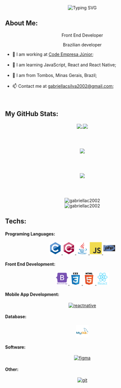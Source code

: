 <div align="center">
  <img src="https://readme-typing-svg.herokuapp.com?color=%23DD6387&center=true&vCenter=true&lines=Hello!+I+am+Isadora!;Welcome+to+my+profile!" alt="Typing SVG">
<br>
</div>

## About Me:
<p align="center">Front End Developer</p>
<p align="center">Brazilian developer</p>
<ul>
  <li> 🔭 I am working at <a href="https://codejr.com.br/" target="_blank">Code Empresa Júnior</a>;</li> <br>
  <li> 🌱 I am learning JavaScript, React and React Native;</li> <br>
  <li> 📍 I am from Tombos, Minas Gerais, Brazil;</li> <br>
  <li> 📫 Contact me at <a href="mailto:gabriellacsilva2002@gmail.com" target="_blank">gabriellacsilva2002@gmail.com</a>;</li> <br>
  <br>
</ul>

## My GitHub Stats:

<p align="center">
  
  <a href="https://github.com/gabriellac2002">
    <img height="155em" width="auto" align="center" src="https://github-readme-stats.vercel.app/api?username=gabriellac2002&show_icons=true&theme=dracula&hide_border=true&include_all_commits=true&count_private=true" />
  </a>
  <a href="https://github.com/gabriellac2002">
    <img height="155em" width="auto" align="center" src="https://github-readme-stats.vercel.app/api/top-langs/?username=gabriellac2002&layout=compact&theme=dracula&hide_border=true" />
  </a>
  
</p>  

<br/><br/>

<p align="center">

  <a alt="trophy" href="https://github.com/gabriellac2002">
    <img align="center" src="https://github-profile-trophy.vercel.app/?username=gabriellac2002&theme=dracula"/>
  </a>
  
</p>

<br/><br/>

<p align="center">
  
  <a href="https://github.com/gabriellac2002" alt="Git Graph">
    <img height="250em" width="auto" align="center" src="https://activity-graph.herokuapp.com/graph?username=gabriellac2002&theme=dracula" />
  </a>

</p>
  
<br/><br/>

<p align="center">
      
  <img align="center" src="https://github-readme-streak-stats.herokuapp.com/?user=gabriellac2002&theme=dracula" alt="gabriellac2002" />
  
  <br>
  
  <img src="https://komarev.com/ghpvc/?username=gabriellac2002&label=Profile%20views&color=dd6387&style=flat" alt="gabriellac2002" />
  
</p>
  

## Techs:

#### Programing Languages:
<p align="center"> 
  <a href="https://www.cprogramming.com/" target="_blank" rel="noreferrer"> <img src="https://raw.githubusercontent.com/devicons/devicon/master/icons/c/c-original.svg" alt="c" width="40" height="40"/> </a>
  <a href="https://www.w3schools.com/cpp/" target="_blank" rel="noreferrer"> <img src="https://raw.githubusercontent.com/devicons/devicon/master/icons/cplusplus/cplusplus-original.svg" alt="cplusplus" width="40" height="40"/> </a>
  <a href="https://www.java.com" target="_blank" rel="noreferrer"> <img src="https://raw.githubusercontent.com/devicons/devicon/master/icons/java/java-original.svg" alt="java" width="40" height="40"/> </a>
  <a href="https://developer.mozilla.org/en-US/docs/Web/JavaScript" target="_blank" rel="noreferrer"> <img src="https://raw.githubusercontent.com/devicons/devicon/master/icons/javascript/javascript-original.svg" alt="javascript" width="40" height="40"/> </a>
  <a href="https://www.php.net" target="_blank" rel="noreferrer"> <img src="https://raw.githubusercontent.com/devicons/devicon/master/icons/php/php-original.svg" alt="php" width="40" height="40"/> </a>
</p>

#### Front End Development:
<p align="center"> 
  <a href="https://getbootstrap.com" target="_blank" rel="noreferrer"> <img src="https://raw.githubusercontent.com/devicons/devicon/master/icons/bootstrap/bootstrap-plain-wordmark.svg" alt="bootstrap" width="40" height="40"/> </a>
  <a href="https://www.w3schools.com/css/" target="_blank" rel="noreferrer"> <img src="https://raw.githubusercontent.com/devicons/devicon/master/icons/css3/css3-original-wordmark.svg" alt="css3" width="40" height="40"/> </a> 
  <a href="https://www.w3.org/html/" target="_blank" rel="noreferrer"> <img src="https://raw.githubusercontent.com/devicons/devicon/master/icons/html5/html5-original-wordmark.svg" alt="html5" width="40" height="40"/> </a>
  <a href="https://reactjs.org/" target="_blank" rel="noreferrer"> <img src="https://raw.githubusercontent.com/devicons/devicon/master/icons/react/react-original-wordmark.svg" alt="react" width="40" height="40"/> </a>
  
</p>

#### Mobile App Development:
<p align="center"> 
  <a href="https://reactnative.dev/" target="_blank" rel="noreferrer"> <img src="https://reactnative.dev/img/header_logo.svg" alt="reactnative" width="40" height="40"/> </a> 
</p>

#### Database:
<p align="center"> 
  <a href="https://www.mysql.com/" target="_blank" rel="noreferrer"> <img src="https://raw.githubusercontent.com/devicons/devicon/master/icons/mysql/mysql-original-wordmark.svg" alt="mysql" width="40" height="40"/> </a>
</p>

#### Software:
<p align="center"> 
  <a href="https://www.figma.com/" target="_blank" rel="noreferrer"> <img src="https://www.vectorlogo.zone/logos/figma/figma-icon.svg" alt="figma" width="40" height="40"/> </a>
</p>

#### Other:
<p align="center"> 
  <a href="https://git-scm.com/" target="_blank" rel="noreferrer"> <img src="https://www.vectorlogo.zone/logos/git-scm/git-scm-icon.svg" alt="git" width="40" height="40"/> </a>
</p>

<br><br>
